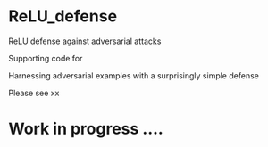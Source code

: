 # ReLU_defense
ReLU defense against adversarial attacks

Supporting code for 

Harnessing adversarial examples with a surprisingly simple defense

Please see xx


# Work in progress ....
